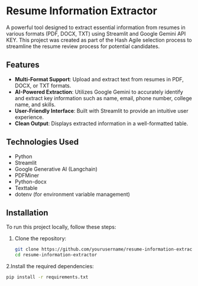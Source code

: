 # Resume Information Extractor

A powerful tool designed to extract essential information from resumes in various formats (PDF, DOCX, TXT) using Streamlit and Google Gemini API KEY. This project was created as part of the Hash Agile selection process to streamline the resume review process for potential candidates.

## Features

- **Multi-Format Support**: Upload and extract text from resumes in PDF, DOCX, or TXT formats.
- **AI-Powered Extraction**: Utilizes Google Gemini to accurately identify and extract key information such as name, email, phone number, college name, and skills.
- **User-Friendly Interface**: Built with Streamlit to provide an intuitive user experience.
- **Clean Output**: Displays extracted information in a well-formatted table.

## Technologies Used

- Python
- Streamlit
- Google Generative AI (Langchain)
- PDFMiner
- Python-docx
- Texttable
- dotenv (for environment variable management)

## Installation

To run this project locally, follow these steps:
1. Clone the repository:
   ```bash
   git clone https://github.com/yourusername/resume-information-extractor.git
   cd resume-information-extractor

2.Install the required dependencies:
  ```bash
  pip install -r requirements.txt


